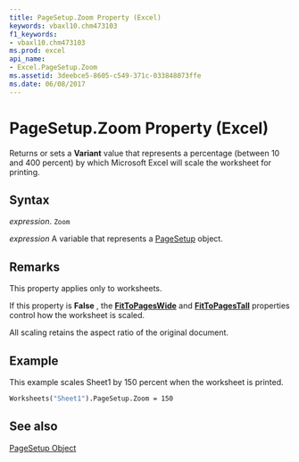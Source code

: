 ```yaml
---
title: PageSetup.Zoom Property (Excel)
keywords: vbaxl10.chm473103
f1_keywords:
- vbaxl10.chm473103
ms.prod: excel
api_name:
- Excel.PageSetup.Zoom
ms.assetid: 3deebce5-8605-c549-371c-033848073ffe
ms.date: 06/08/2017
---
```



# PageSetup.Zoom Property (Excel)

Returns or sets a  **Variant** value that represents a percentage (between 10 and 400 percent) by which Microsoft Excel will scale the worksheet for printing.


## Syntax

 _expression_. `Zoom`

 _expression_ A variable that represents a [PageSetup](./Excel.PageSetup.md) object.


## Remarks

This property applies only to worksheets.

If this property is  **False** , the **[FitToPagesWide](Excel.PageSetup.FitToPagesWide.md)** and **[FitToPagesTall](Excel.PageSetup.FitToPagesTall.md)** properties control how the worksheet is scaled.

All scaling retains the aspect ratio of the original document.


## Example

This example scales Sheet1 by 150 percent when the worksheet is printed.


```vb
Worksheets("Sheet1").PageSetup.Zoom = 150
```


## See also


[PageSetup Object](Excel.PageSetup.md)

